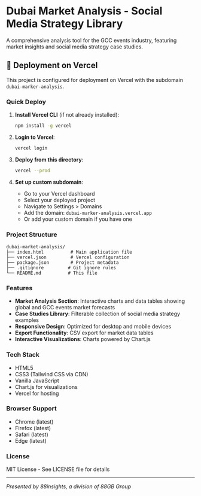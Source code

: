 # Dubai Market Analysis - Social Media Strategy Library

A comprehensive analysis tool for the GCC events industry, featuring market insights and social media strategy case studies.

## 🚀 Deployment on Vercel

This project is configured for deployment on Vercel with the subdomain `dubai-marker-analysis`.

### Quick Deploy

1. **Install Vercel CLI** (if not already installed):
   ```bash
   npm install -g vercel
   ```

2. **Login to Vercel**:
   ```bash
   vercel login
   ```

3. **Deploy from this directory**:
   ```bash
   vercel --prod
   ```

4. **Set up custom subdomain**:
   - Go to your Vercel dashboard
   - Select your deployed project
   - Navigate to Settings > Domains
   - Add the domain: `dubai-marker-analysis.vercel.app`
   - Or add your custom domain if you have one

### Project Structure

```
dubai-market-analysis/
├── index.html          # Main application file
├── vercel.json         # Vercel configuration
├── package.json        # Project metadata
├── .gitignore         # Git ignore rules
└── README.md          # This file
```

### Features

- **Market Analysis Section**: Interactive charts and data tables showing global and GCC events market forecasts
- **Case Studies Library**: Filterable collection of social media strategy examples
- **Responsive Design**: Optimized for desktop and mobile devices
- **Export Functionality**: CSV export for market data tables
- **Interactive Visualizations**: Charts powered by Chart.js

### Tech Stack

- HTML5
- CSS3 (Tailwind CSS via CDN)
- Vanilla JavaScript
- Chart.js for visualizations
- Vercel for hosting

### Browser Support

- Chrome (latest)
- Firefox (latest)
- Safari (latest)
- Edge (latest)

### License

MIT License - See LICENSE file for details

---

*Presented by 88insights, a division of 88GB Group*
